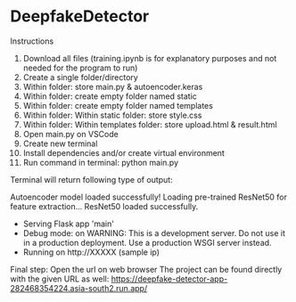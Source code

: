 # DeepfakeDetector

Instructions

1. Download all files (training.ipynb is for explanatory purposes and not needed for the program to run)
2. Create a single folder/directory
3. Within folder: store main.py & autoencoder.keras
4. Within folder: create empty folder named static
5. Within folder: create empty folder named templates
6. Within folder: Within static folder: store style.css
7. Within folder: Within templates folder: store upload.html & result.html
8. Open main.py on VSCode
9. Create new terminal
10. Install dependencies and/or create virtual environment
11. Run command in terminal: python main.py

Terminal will return following type of output:

Autoencoder model loaded successfully!
Loading pre-trained ResNet50 for feature extraction...
ResNet50 loaded successfully.
 * Serving Flask app 'main'
 * Debug mode: on
WARNING: This is a development server. Do not use it in a production deployment. Use a production WSGI server instead.
 * Running on http://XXXXX (sample ip)

Final step: Open the url on web browser
The project can be found directly with the given URL as well: https://deepfake-detector-app-282468354224.asia-south2.run.app/
